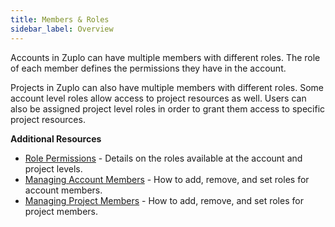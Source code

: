 ```yaml
---
title: Members & Roles
sidebar_label: Overview
---
```


Accounts in Zuplo can have multiple members with different roles. The role of
each member defines the permissions they have in the account.

Projects in Zuplo can also have multiple members with different roles. Some
account level roles allow access to project resources as well. Users can also be
assigned project level roles in order to grant them access to specific project
resources.

**Additional Resources**

- [Role Permissions](./roles-and-permissions.md) - Details on the roles
  available at the account and project levels.
- [Managing Account Members](./managing-account-members.md) - How to add,
  remove, and set roles for account members.
- [Managing Project Members](./managing-project-members.md) - How to add,
  remove, and set roles for project members.
